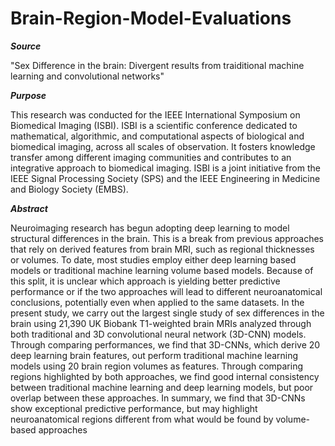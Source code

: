 # Brain-Region-Model-Evaluations

***Source***

"Sex Difference in the brain: Divergent results from traiditional machine learning and convolutional networks"


***Purpose***

This research was conducted for the IEEE International Symposium on Biomedical Imaging (ISBI). ISBI is a scientific conference dedicated to mathematical, algorithmic, and computational aspects of biological and biomedical imaging, across all scales of observation. It fosters knowledge transfer among different imaging communities and contributes to an integrative approach to biomedical imaging. ISBI is a joint initiative from the IEEE Signal Processing Society (SPS) and the IEEE Engineering in Medicine and Biology Society (EMBS). 


***Abstract***

Neuroimaging research has begun adopting deep learning to model structural differences in the brain. This is a break from previous approaches that rely on derived features from brain MRI, such as regional thicknesses or volumes. To date, most studies  employ  either  deep  learning  based  models  or  traditional  machine  learning  volume  based  models.   Because  of this split, it is unclear which approach is yielding better predictive performance or if the two approaches will lead to different neuroanatomical  conclusions,  potentially  even  when applied to the same datasets.  In the present study, we carry out the largest single study of sex differences in the brain using 21,390 UK Biobank T1-weighted brain MRIs analyzed through both traditional and 3D convolutional neural network (3D-CNN) models.   Through  comparing  performances,  we find that 3D-CNNs, which derive 20 deep learning brain features, out perform traditional machine learning models using 20 brain region volumes as features.  Through comparing regions highlighted by both approaches, we find good internal consistency  between  traditional  machine  learning  and  deep learning models, but poor overlap between these approaches. In summary, we  find that 3D-CNNs  show  exceptional  predictive performance, but may highlight neuroanatomical regions different from what would be found by volume-based approaches


